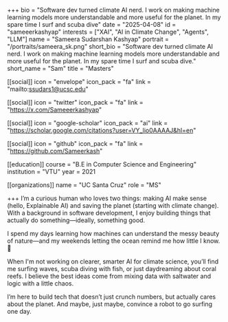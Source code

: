 +++
bio = "Software dev turned climate AI nerd. I work on making machine learning models more understandable and more useful for the planet. In my spare time I surf and scuba dive"
date = "2025-04-08"
id = "sameeerkashyap"
interests = ["XAI", "AI in Climate Change", "Agents", "LLM"]
name = "Sameera Sudarshan Kashyap"
portrait = "/portraits/sameera_sk.png"
short_bio = "Software dev turned climate AI nerd. I work on making machine learning models more understandable and more useful for the planet. In my spare time I surf and scuba dive."
short_name = "Sam"
title = "Masters"

[[social]]
    icon = "envelope"
    icon_pack = "fa"
    link = "mailto:ssudars1@ucsc.edu"

[[social]]
    icon = "twitter"
    icon_pack = "fa"
    link = "https://x.com/Sameeerkashyap"

[[social]]
    icon = "google-scholar"
    icon_pack = "ai"
    link = "https://scholar.google.com/citations?user=VY_lio0AAAAJ&hl=en"

[[social]]
    icon = "github"
    icon_pack = "fa"
    link = "https://github.com/Sameerkash"

[[education]]
    course = "B.E in Computer Science and Engineering"
    institution = "VTU"
    year = 2021
    
[[organizations]]
    name = "UC Santa Cruz"
    role = "MS"

+++
I’m a curious human who loves two things: making AI make sense (hello, Explainable AI) and saving the planet (starting with climate change). With a background in software development, I enjoy building things that actually do something—ideally, something good.

I spend my days learning how machines can understand the messy beauty of nature—and my weekends letting the ocean remind me how little I know. 🌊

When I'm not working on clearer, smarter AI for climate science, you’ll find me surfing waves, scuba diving with fish, or just daydreaming about coral reefs. I believe the best ideas come from mixing data with saltwater and logic with a little chaos.

I’m here to build tech that doesn’t just crunch numbers, but actually cares about the planet. And maybe, just maybe, convince a robot to go surfing one day.
